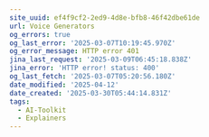 ```yaml
---
site_uuid: ef4f9cf2-2ed9-4d8e-bfb8-46f42dbe61de
url: Voice Generators
og_errors: true
og_last_error: '2025-03-07T10:19:45.970Z'
og_error_message: HTTP error 401
jina_last_request: '2025-03-09T06:45:18.838Z'
jina_error: 'HTTP error! status: 400'
og_last_fetch: '2025-03-07T05:20:56.180Z'
date_modified: '2025-04-12'
date_created: '2025-03-30T05:44:14.831Z'
tags:
  - AI-Toolkit
  - Explainers
---
```






















































































































